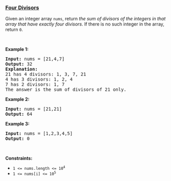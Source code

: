 ### [Four Divisors](https://leetcode.com/problems/four-divisors)

<p>Given an integer array <code>nums</code>, return <em>the sum of divisors of the integers in that array that have exactly four divisors</em>. If there is no such integer in the array, return <code>0</code>.</p>

<p>&nbsp;</p>
<p><strong class="example">Example 1:</strong></p>

<pre>
<strong>Input:</strong> nums = [21,4,7]
<strong>Output:</strong> 32
<strong>Explanation:</strong> 
21 has 4 divisors: 1, 3, 7, 21
4 has 3 divisors: 1, 2, 4
7 has 2 divisors: 1, 7
The answer is the sum of divisors of 21 only.
</pre>

<p><strong class="example">Example 2:</strong></p>

<pre>
<strong>Input:</strong> nums = [21,21]
<strong>Output:</strong> 64
</pre>

<p><strong class="example">Example 3:</strong></p>

<pre>
<strong>Input:</strong> nums = [1,2,3,4,5]
<strong>Output:</strong> 0
</pre>

<p>&nbsp;</p>
<p><strong>Constraints:</strong></p>

<ul>
	<li><code>1 &lt;= nums.length &lt;= 10<sup>4</sup></code></li>
	<li><code>1 &lt;= nums[i] &lt;= 10<sup>5</sup></code></li>
</ul>
